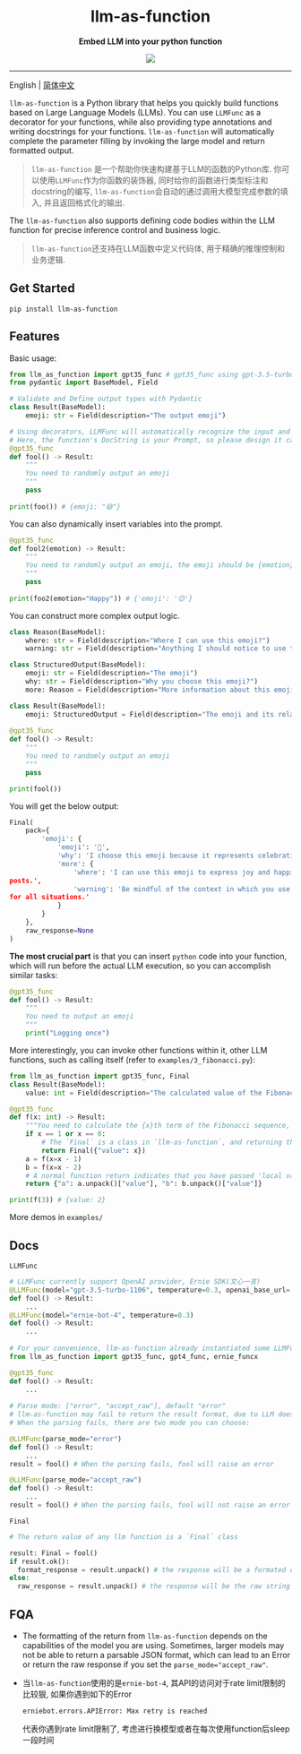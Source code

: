 <div align="center">
  <h1>llm-as-function</h1>
  <p><strong>Embed LLM into your python function</strong></p>
  <p>
        <a href="https://pypi.org/project/llm-as-function/">
      <img src="https://img.shields.io/pypi/v/llm-as-function.svg">
    </a>
  </p>
</div>


--------------------------------------------------------------------------------

English | [简体中文](./README_cn.md)


`llm-as-function` is a Python library that helps you quickly build functions based on Large Language Models (LLMs). You can use `LLMFunc` as a decorator for your functions, while also providing type annotations and writing docstrings for your functions. `llm-as-function` will automatically complete the parameter filling by invoking the large model and return formatted output.

> `llm-as-function` 是一个帮助你快速构建基于LLM的函数的Python库. 你可以使用`LLMFunc`作为你函数的装饰器, 同时给你的函数进行类型标注和docstring的编写, `llm-as-function`会自动的通过调用大模型完成参数的填入, 并且返回格式化的输出. 

The `llm-as-function` also supports defining code bodies within the LLM function for precise inference control and business logic.

> `llm-as-function`还支持在LLM函数中定义代码体, 用于精确的推理控制和业务逻辑.

## Get Started
```
pip install llm-as-function
```
## Features

Basic usage: 

```python
from llm_as_function import gpt35_func # gpt35_func using gpt-3.5-turbo as the LLM backend
from pydantic import BaseModel, Field

# Validate and Define output types with Pydantic
class Result(BaseModel):
    emoji: str = Field(description="The output emoji")

# Using decorators, LLMFunc will automatically recognize the input and output of your function, as well as the function's docstring.
# Here, the function's DocString is your Prompt, so please design it carefully.
@gpt35_func
def fool() -> Result:
    """
    You need to randomly output an emoji
    """
    pass
  
print(foo()) # {emoji: "😅"}
```

You can also dynamically insert variables into the prompt.

```python
@gpt35_func
def fool2(emotion) -> Result:
    """
    You need to randomly output an emoji, the emoji should be {emotion}
    """
    pass
  
print(foo2(emotion="Happy")) # {'emoji': '😊'}
```

You can construct more complex output logic.

```python
class Reason(BaseModel):
    where: str = Field(description="Where I can use this emoji?")
    warning: str = Field(description="Anything I should notice to use this emoji?")

class StructuredOutput(BaseModel):
    emoji: str = Field(description="The emoji")
    why: str = Field(description="Why you choose this emoji?")
    more: Reason = Field(description="More information about this emoji")

class Result(BaseModel):
    emoji: StructuredOutput = Field(description="The emoji and its related information")
    
@gpt35_func
def fool() -> Result:
    """
    You need to randomly output an emoji
    """
    pass

print(fool())
```

You will get the below output:

```python
Final(
    pack={
        'emoji': {
            'emoji': '🎉',
            'why': 'I choose this emoji because it represents celebration and excitement.',
            'more': {
                'where': 'I can use this emoji to express joy and happiness in messages or social media
posts.',
                'warning': 'Be mindful of the context in which you use this emoji, as it may not be appropriate
for all situations.'
            }
        }
    },
    raw_response=None
)

```

**The most crucial part** is that you can insert `python` code into your function, which will run before the actual LLM execution, so you can accomplish similar tasks:

```python
@gpt35_func
def fool() -> Result:
    """
    You need to output an emoji
    """
    print("Logging once")
```

More interestingly, you can invoke other functions within it, other LLM functions, such as calling itself (refer to `examples/3_fibonacci.py`):

```python
from llm_as_function import gpt35_func, Final
class Result(BaseModel):
    value: int = Field(description="The calculated value of the Fibonacci sequence.")

@gpt35_func
def f(x: int) -> Result:
    """You need to calculate the {x}th term of the Fibonacci sequence, given that you have the values of the two preceding terms, which are {a} and {b}. The method to calculate the {x}th term is by adding the values of the two preceding terms. Please compute the value of the {x}th term."""
    if x == 1 or x == 0:
        # The `Final` is a class in `llm-as-function`, and returning this class indicates that you do not need the large model to process your output. Inside `Final` should be a dictionary, and its format should be the same as the `Result` you defined.
        return Final({"value": x})
    a = f(x=x - 1)
    b = f(x=x - 2)
    # A normal function return indicates that you have passed 'local variables' to the large model, and the variables you return will be inserted into your prompt.
    return {"a": a.unpack()["value"], "b": b.unpack()["value"]}

print(f(3)) # {value: 2}
```

More demos in `examples/`

## Docs

`LLMFunc`

```python
# LLMFunc currently support OpenAI provider, Ernie SDK(文心一言)
@LLMFunc(model="gpt-3.5-turbo-1106", temperature=0.3, openai_base_url=..., openai_api_key=...)
def fool() -> Result:
    ...
@LLMFunc(model="ernie-bot-4", temperature=0.3)
def fool() -> Result:
    ...
    
# For your convenience, llm-as-function already instantiated some LLMFunc
from llm_as_function import gpt35_func, gpt4_func, ernie_funcx

@gpt35_func
def fool() -> Result:
    ...
    
# Parse mode: ["error", "accept_raw"], default "error"
# llm-as-function may fail to return the result format, due to LLM doesn't always obey
# When the parsing fails, there are two mode you can choose:

@LLMFunc(parse_mode="error")
def fool() -> Result:
    ...
result = fool() # When the parsing fails, fool will raise an error

@LLMFunc(parse_mode="accept_raw")
def fool() -> Result:
    ...
result = fool() # When the parsing fails, fool will not raise an error but return the raw response of LLM, refer to the `Final` class
```

`Final`

```python
# The return value of any llm function is a `Final` class

result: Final = fool()
if result.ok():
  format_response = result.unpack() # the response will be a formated dict
else:
  raw_response = result.unpack() # the response will be the raw string result from LLM
```

## FQA

* The formatting of the return from `llm-as-function` depends on the capabilities of the model you are using. Sometimes, larger models may not be able to return a parsable JSON format, which can lead to an Error or return the raw response if you set the `parse_mode="accept_raw"`.

* 当`llm-as-function`使用的是`ernie-bot-4`, 其API的访问对于rate limit限制的比较狠, 如果你遇到如下的Error

  ```
  erniebot.errors.APIError: Max retry is reached
  ```

  代表你遇到rate limit限制了, 考虑进行换模型或者在每次使用function后sleep一段时间
